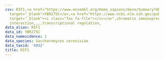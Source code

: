 ```yaml
---
csv: RIF1,<a href="https://www.ensembl.org/Homo_sapiens/Gene/Summary?db=core;g=YBR275C"
  target="_blank">YBR275C</a>,<a href="https://www.ncbi.nlm.nih.gov/pubmed/15343339"
  target="_blank"><i class="fas fa-file"></i></a>",chromatin immunoprecipitation assay,direct
  interaction,,,,transcriptional regulation,
data_alias: RIF1
data_id: YBR275C
data_numevidence: 1
data_species: Saccharomyces cerevisiae
data_taxid: '4932'
title: RIF1
---
```

